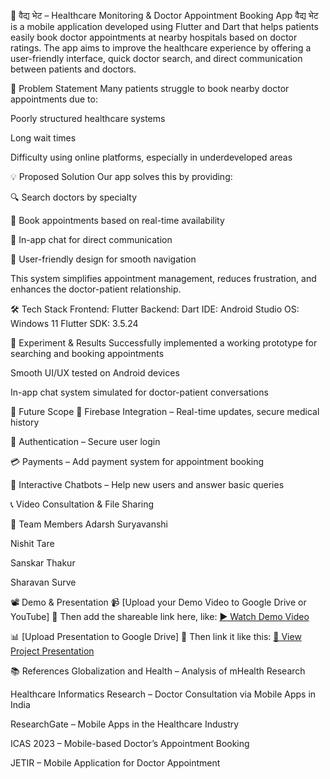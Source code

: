 🏥 वैद्य भेट – Healthcare Monitoring & Doctor Appointment Booking App
वैद्य भेट is a mobile application developed using Flutter and Dart that helps patients easily book doctor appointments at nearby hospitals based on doctor ratings. The app aims to improve the healthcare experience by offering a user-friendly interface, quick doctor search, and direct communication between patients and doctors.

🚩 Problem Statement
Many patients struggle to book nearby doctor appointments due to:

Poorly structured healthcare systems

Long wait times

Difficulty using online platforms, especially in underdeveloped areas

💡 Proposed Solution
Our app solves this by providing:

🔍 Search doctors by specialty

📅 Book appointments based on real-time availability

💬 In-app chat for direct communication

🤝 User-friendly design for smooth navigation

This system simplifies appointment management, reduces frustration, and enhances the doctor-patient relationship.

🛠️ Tech Stack
Frontend: Flutter
Backend: Dart
IDE: Android Studio
OS: Windows 11
Flutter SDK: 3.5.24

🧪 Experiment & Results
Successfully implemented a working prototype for searching and booking appointments

Smooth UI/UX tested on Android devices

In-app chat system simulated for doctor-patient conversations

🔮 Future Scope
🔐 Firebase Integration – Real-time updates, secure medical history

👤 Authentication – Secure user login

💳 Payments – Add payment system for appointment booking

🤖 Interactive Chatbots – Help new users and answer basic queries

📞 Video Consultation & File Sharing

👥 Team Members
Adarsh Suryavanshi

Nishit Tare

Sanskar Thakur

Sharavan Surve

📽️ Demo & Presentation
📹 [Upload your Demo Video to Google Drive or YouTube]
🔗 Then add the shareable link here, like:
[▶️ Watch Demo Video]([https://drive.google.com/your-demo-video-link](https://drive.google.com/file/d/1RG3vnetZLn5h-MSXTjyMDTLBNZWONvpi/view?usp=drive_link))

📊 [Upload Presentation to Google Drive]
🔗 Then link it like this:
[📄 View Project Presentation]([https://drive.google.com/your-ppt-link](https://docs.google.com/presentation/d/1LVwQLlrYPXoRlRXY99jeLYHi59jQWaBi/edit?usp=drive_link&ouid=101590581817182953489&rtpof=true&sd=true))

📚 References
Globalization and Health – Analysis of mHealth Research

Healthcare Informatics Research – Doctor Consultation via Mobile Apps in India

ResearchGate – Mobile Apps in the Healthcare Industry

ICAS 2023 – Mobile-based Doctor’s Appointment Booking

JETIR – Mobile Application for Doctor Appointment
